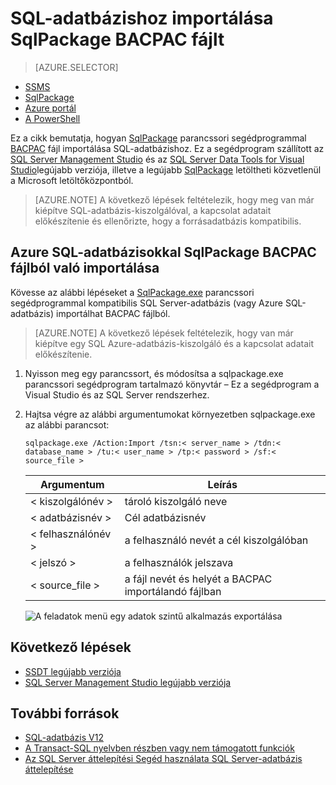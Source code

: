 <properties
   pageTitle="SQL-adatbázishoz importálása SqlPackage BACPAC fájlt"
   description="Microsoft Azure SQL-adatbázissal, az adatbázis áttelepítése, adatbázis importálása, sqlpackage BACPAC fájl importálása"
   services="sql-database"
   documentationCenter=""
   authors="CarlRabeler"
   manager="jhubbard"
   editor=""/>

<tags
   ms.service="sql-database"
   ms.devlang="NA"
   ms.topic="article"
   ms.tgt_pltfrm="NA"
   ms.workload="sqldb-migrate"
   ms.date="08/24/2016"
   ms.author="carlrab"/>

# <a name="import-to-sql-database-from-a-bacpac-file-using-sqlpackage"></a>SQL-adatbázishoz importálása SqlPackage BACPAC fájlt

> [AZURE.SELECTOR]
- [SSMS](sql-database-cloud-migrate-compatible-import-bacpac-ssms.md)
- [SqlPackage](sql-database-cloud-migrate-compatible-import-bacpac-sqlpackage.md)
- [Azure portál](sql-database-import.md)
- [A PowerShell](sql-database-import-powershell.md)

Ez a cikk bemutatja, hogyan [SqlPackage](https://msdn.microsoft.com/library/hh550080.aspx) parancssori segédprogrammal [BACPAC](https://msdn.microsoft.com/library/ee210546.aspx#Anchor_4) fájl importálása SQL-adatbázishoz. Ez a segédprogram szállított az [SQL Server Management Studio](https://msdn.microsoft.com/library/mt238290.aspx) és az [SQL Server Data Tools for Visual Studio](https://msdn.microsoft.com/library/mt204009.aspx)legújabb verziója, illetve a legújabb [SqlPackage](https://www.microsoft.com/en-us/download/details.aspx?id=53876) letöltheti közvetlenül a Microsoft letöltőközpontból.


> [AZURE.NOTE] A következő lépések feltételezik, hogy meg van már kiépítve SQL-adatbázis-kiszolgálóval, a kapcsolat adatait előkészítenie és ellenőrizte, hogy a forrásadatbázis kompatibilis.

## <a name="import-from-a-bacpac-file-into-azure-sql-database-using-sqlpackage"></a>Azure SQL-adatbázisokkal SqlPackage BACPAC fájlból való importálása

Kövesse az alábbi lépéseket a [SqlPackage.exe](https://msdn.microsoft.com/library/hh550080.aspx) parancssori segédprogrammal kompatibilis SQL Server-adatbázis (vagy Azure SQL-adatbázis) importálhat BACPAC fájlból.

> [AZURE.NOTE] A következő lépések feltételezik, hogy van már kiépítve egy SQL Azure-adatbázis-kiszolgáló és a kapcsolat adatait előkészítenie.

1. Nyisson meg egy parancssort, és módosítsa a sqlpackage.exe parancssori segédprogram tartalmazó könyvtár – Ez a segédprogram a Visual Studio és az SQL Server rendszerhez.
2. Hajtsa végre az alábbi argumentumokat környezetben sqlpackage.exe az alábbi parancsot:

    `sqlpackage.exe /Action:Import /tsn:< server_name > /tdn:< database_name > /tu:< user_name > /tp:< password > /sf:< source_file >`

  	| Argumentum  | Leírás  |
  	|---|---|
  	| < kiszolgálónév >  | tároló kiszolgáló neve  |
  	| < adatbázisnév >  | Cél adatbázisnév  |
  	| < felhasználónév >  | a felhasználó nevét a cél kiszolgálóban |
  	| < jelszó >  | a felhasználók jelszava  |
  	| < source_file >  | a fájl nevét és helyét a BACPAC importálandó fájlban  |

    ![A feladatok menü egy adatok szintű alkalmazás exportálása](./media/sql-database-cloud-migrate/TestForCompatibilityUsingSQLPackage01c.png)

## <a name="next-steps"></a>Következő lépések

- [SSDT legújabb verziója](https://msdn.microsoft.com/library/mt204009.aspx)
- [SQL Server Management Studio legújabb verziója](https://msdn.microsoft.com/library/mt238290.aspx)

## <a name="additional-resources"></a>További források

- [SQL-adatbázis V12](sql-database-v12-whats-new.md)
- [A Transact-SQL nyelvben részben vagy nem támogatott funkciók](sql-database-transact-sql-information.md)
- [Az SQL Server áttelepítési Segéd használata SQL Server-adatbázis áttelepítése](http://blogs.msdn.com/b/ssma/)
